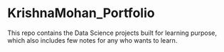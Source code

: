 # KrishnaMohan_Portfolio
This repo contains the Data Science projects built for learning purpose, which also includes few notes for any who wants to learn.
